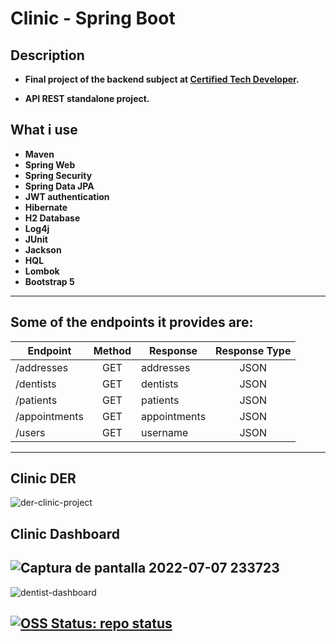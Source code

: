 # Clinic - Spring Boot
##  Description
* **Final project of the backend subject at [Certified Tech Developer](https://www.digitalhouse.com/ar/productos/programacion/certified-tech-developer).**


* **API REST standalone project.**
## What i use

* **Maven**
* **Spring Web** 
* **Spring Security**
* **Spring Data JPA**
* **JWT authentication**
* **Hibernate**
* **H2 Database**
* **Log4j**
* **JUnit**
* **Jackson**
* **HQL**
* **Lombok**
* **Bootstrap 5**
---
**Some of the endpoints it provides are:**
---

| Endpoint      | Method | Response      | Response Type |
| ------------- |:-----------:|------------------|:-----------:| 
| /addresses    | GET | addresses  | JSON      |
| /dentists     | GET | dentists   | JSON      |   
| /patients     | GET | patients   | JSON      | 
| /appointments | GET | appointments | JSON      | 
| /users        | GET | username     | JSON      | 
---
## Clinic DER
![der-clinic-project](https://user-images.githubusercontent.com/93687744/177911838-da684f82-780d-4e9f-8d4b-bcdc21098095.png)

## Clinic Dashboard
![Captura de pantalla 2022-07-07 233723](https://user-images.githubusercontent.com/93687744/177907162-dc2c20a3-092d-4000-a60b-23eefe86777a.png)
---
![dentist-dashboard](https://user-images.githubusercontent.com/93687744/177907193-b55c83ab-11b9-43ab-a54b-ed107e383afc.png)

[![OSS Status: repo status](https://img.shields.io/badge/repo%20status-active-green)](OSS_STATUS.md)
---

